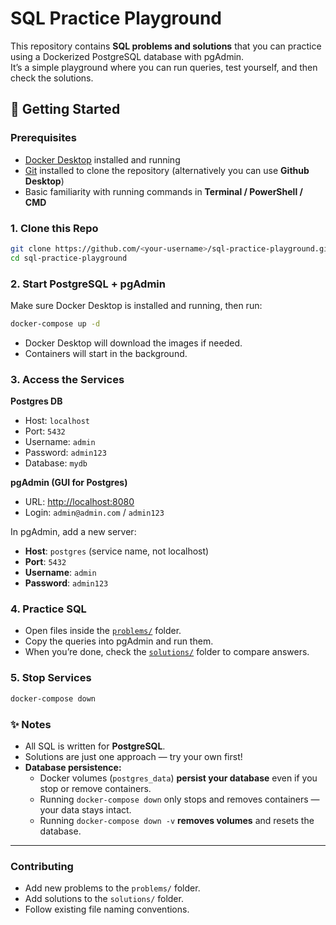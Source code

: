 # SQL Practice Playground

This repository contains **SQL problems and solutions** that you can practice using a Dockerized PostgreSQL database with pgAdmin.  
It’s a simple playground where you can run queries, test yourself, and then check the solutions.

## 🚀 Getting Started

### Prerequisites
- [Docker Desktop](https://www.docker.com/products/docker-desktop) installed and running
- [Git](https://git-scm.com/) installed to clone the repository (alternatively you can use **Github Desktop**)
- Basic familiarity with running commands in **Terminal / PowerShell / CMD**

### 1. Clone this Repo
```bash
git clone https://github.com/<your-username>/sql-practice-playground.git
cd sql-practice-playground
```

### 2. Start PostgreSQL + pgAdmin

Make sure Docker Desktop  is installed and running, then run:
```bash
docker-compose up -d
```
- Docker Desktop will download the images if needed.
- Containers will start in the background.

### 3. Access the Services

**Postgres DB**  
- Host: `localhost`  
- Port: `5432`  
- Username: `admin`  
- Password: `admin123`  
- Database: `mydb`  

**pgAdmin (GUI for Postgres)**  
- URL: [http://localhost:8080](http://localhost:8080)  
- Login: `admin@admin.com` / `admin123`  

In pgAdmin, add a new server:  
- **Host**: `postgres` (service name, not localhost)  
- **Port**: `5432`  
- **Username**: `admin`  
- **Password**: `admin123`

### 4. Practice SQL

- Open files inside the [`problems/`](./problems) folder.  
- Copy the queries into pgAdmin and run them.  
- When you’re done, check the [`solutions/`](./solutions) folder to compare answers.

### 5. Stop Services

```bash
docker-compose down
```

### ✨ Notes

- All SQL is written for **PostgreSQL**.  
- Solutions are just one approach — try your own first!  
- **Database persistence:**  
  - Docker volumes (`postgres_data`) **persist your database** even if you stop or remove containers.  
  - Running `docker-compose down` only stops and removes containers — your data stays intact.  
  - Running `docker-compose down -v` **removes volumes** and resets the database.

---

### Contributing

- Add new problems to the `problems/` folder.  
- Add solutions to the `solutions/` folder.  
- Follow existing file naming conventions.
